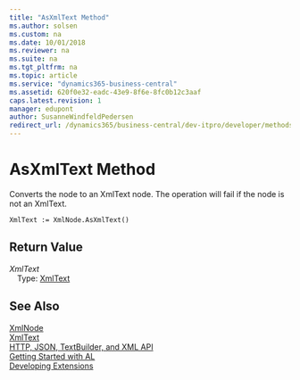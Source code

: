 ```yaml
---
title: "AsXmlText Method"
ms.author: solsen
ms.custom: na
ms.date: 10/01/2018
ms.reviewer: na
ms.suite: na
ms.tgt_pltfrm: na
ms.topic: article
ms.service: "dynamics365-business-central"
ms.assetid: 620f0e32-eadc-43e9-8f6e-8fc0b12c3aaf
caps.latest.revision: 1
manager: edupont
author: SusanneWindfeldPedersen
redirect_url: /dynamics365/business-central/dev-itpro/developer/methods-auto/library
---
```

<!--This topic is deprected, see redirection URL-->

 

# AsXmlText Method
Converts the node to an XmlText node. The operation will fail if the node is not an XmlText.  
```  
XmlText := XmlNode.AsXmlText()  
```  
## Return Value
*XmlText*  
&emsp;Type: [XmlText](xmltext-class.md)  
  
## See Also
[XmlNode](xmlnode-class.md)  
[XmlText](xmltext-class.md)  
[HTTP, JSON, TextBuilder, and XML API](../devenv-restapi-overview.md)  
[Getting Started with AL](../devenv-get-started.md)  
[Developing Extensions](../devenv-dev-overview.md)  
